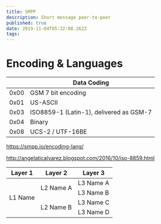 ```yaml
---
title: SMPP
description: Short message peer-to-peer 
published: true
date: 2019-11-04T05:32:08.262Z
tags: 
---
```


# Encoding & Languages

|     |Data Coding   |
|-------|-----------|
| 0x00  | GSM 7 bit encoding  |
| 0x01  | US-ASCII  |
|0x03   | ISO8859-1 (Latin-1), delivered as GSM-7 |
|0x04   | Binary  |
|0x08   | UCS-2 / UTF-16BE  |


https://smpp.io/encoding-lang/

http://angelaticalvarez.blogspot.com/2016/10/iso-8859.html

<table>
    <thead>
        <tr>
            <th>Layer 1</th>
            <th>Layer 2</th>
            <th>Layer 3</th>
        </tr>
    </thead>
    <tbody>
        <tr>
            <td rowspan=4>L1 Name</td>
            <td rowspan=2>L2 Name A</td>
            <td>L3 Name A</td>
        </tr>
        <tr>
            <td>L3 Name B</td>
        </tr>
        <tr>
            <td rowspan=2>L2 Name B</td>
            <td>L3 Name C</td>
        </tr>
        <tr>
            <td>L3 Name D</td>
        </tr>
    </tbody>
</table>